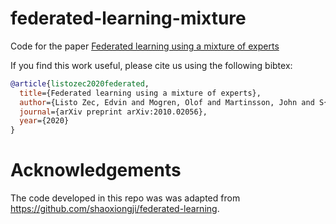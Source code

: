 # federated-learning-mixture
Code for the paper [Federated learning using a mixture of experts](https://arxiv.org/abs/2010.02056)

If you find this work useful, please cite us using the following bibtex:
```bibtex
@article{listozec2020federated,
  title={Federated learning using a mixture of experts},
  author={Listo Zec, Edvin and Mogren, Olof and Martinsson, John and S{\"u}tfeld, Leon Ren{\'e} and Gillblad, Daniel},
  journal={arXiv preprint arXiv:2010.02056},
  year={2020}
}

```

# Acknowledgements
The code developed in this repo was was adapted from https://github.com/shaoxiongji/federated-learning.
